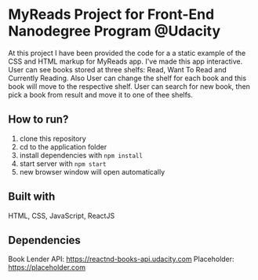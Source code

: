 # MyReads Project for Front-End Nanodegree Program @Udacity

At this project I have been provided the code for a a static example of the CSS and HTML markup for MyReads app. I've made this app interactive. User can see books stored at three shelfs: Read, Want To Read and Currently Reading. Also User can change the shelf for each book and this book will move to the respective shelf. User can search for new book, then pick a book from result and move it to one of thee shelfs.


## How to run?
1. clone this repository
2. cd to the application folder
3. install dependencies with `npm install`
4. start server with `npm start`
5. new browser window will open automatically

## Built with
HTML, CSS, JavaScript, ReactJS

## Dependencies
Book Lender API: https://reactnd-books-api.udacity.com
Placeholder: https://placeholder.com
